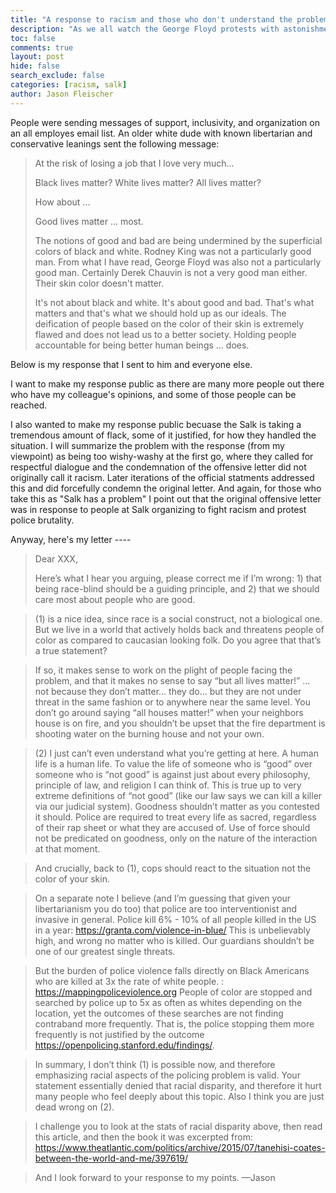 ```yaml
---
title: "A response to racism and those who don't understand the problem."
description: "As we all watch the George Floyd protests with astonishment, someone wrote a letter to all of the Salk Institute downplaying racial problems.  Here is my response."
toc: false
comments: true
layout: post
hide: false
search_exclude: false
categories: [racism, salk]
author: Jason Fleischer
---
```


People were sending messages of support, inclusivity, and organization on an all employes email list.  An older white dude with known libertarian and conservative leanings sent the following message:

> At the risk of losing a job that I love very much...
>
>  Black lives matter?
>  White lives matter?
>  All lives matter?
>
> How about ...
>
>  Good lives matter ... most.
>
> The notions of good and bad are being undermined
> by the superficial colors of black and white. Rodney
> King was not a particularly good man. From what I
> have read, George Floyd was also not a particularly
> good man. Certainly Derek Chauvin is not a very
> good man either. Their skin color doesn't matter.
>
> It's not about black and white. It's about good and
> bad. That's what matters and that's what we should
> hold up as our ideals. The deification of people based
> on the color of their skin is extremely flawed and
> does not lead us to a better society. Holding people
> accountable for being better human beings ... does.

Below is my response that I sent to him and everyone else.

I want to make my response public as there are many more people out there who have my colleague's opinions, and some of those people can be reached.

I also wanted to make my response public becuase the Salk is taking a tremendous amount of flack, some of it justified, for how they handled the situation.  I will summarize the problem with the response (from my viewpoint) as being too wishy-washy at the first go, where they called for respectful dialogue and the condemnation of the offensive letter did not originally call it racism.  Later iterations of the official statments addressed this and did forcefully condemn the original letter.  And again, for those who take this as "Salk has a problem" I point out that the original offensive letter was in response to people at Salk organizing to fight racism and protest police brutality.

Anyway, here's my letter ----



> Dear XXX,
>
> Here’s what I hear you arguing, please correct me if I’m wrong: 1) that being race-blind should be a guiding principle, and 2) that we should care most about people who are good.

> (1) is a nice idea, since race is a social construct, not a biological one. But we live in a world that actively holds back and threatens people of color as compared to caucasian looking folk.  Do you agree that that’s a true statement? 

> If so, it makes sense to work on the plight of people facing the problem, and that it makes no sense to say “but all lives matter!” … not because they don’t matter… they do… but they are not under threat in the same fashion or to anywhere near the same level.  You don’t go around saying “all houses matter!” when your neighbors house is on fire, and you shouldn’t be upset that the fire department is shooting water on the burning house and not your own. 

> (2) I just can’t even understand what you’re getting at here.  A human life is a human life.  To value the life of someone who is “good” over someone who is “not good” is against just about every philosophy, principle of law, and religion I can think of.  This is true up to very extreme definitions of “not good” (like our law says we can kill a killer via our judicial system).  Goodness shouldn’t matter as you contested it should. Police are required to treat every life as sacred, regardless of their rap sheet or what they are accused of.  Use of force should not be predicated on goodness, only on the nature of the interaction at that moment.  

> And crucially, back to (1),  cops should react to the situation not the color of your skin.

> On a separate note I believe (and I’m guessing that given your libertarianism you do too) that police are too interventionist and invasive in general.  Police kill 6% - 10% of all people killed in the US in a year:  https://granta.com/violence-in-blue/ This is unbelievably high, and wrong no matter who is killed. Our guardians shouldn’t be one of our greatest single threats.

> But the burden of police violence falls directly on Black Americans who are killed at 3x the rate of white people. : https://mappingpoliceviolence.org  People of color are stopped and searched by police up to 5x as often as whites depending on the location, yet the outcomes of these searches are not finding contraband more frequently.  That is, the police stopping them more frequently is not justified by the outcome https://openpolicing.stanford.edu/findings/. 

> In summary, I don’t think (1) is possible now, and therefore emphasizing racial aspects of the policing problem is valid.  Your statement essentially denied that racial disparity, and therefore it  hurt many people who feel deeply about this topic.   Also I think you are just dead wrong on (2).

> I challenge you to look at the stats of racial disparity above, then read this article, and then the book it was excerpted from:
https://www.theatlantic.com/politics/archive/2015/07/tanehisi-coates-between-the-world-and-me/397619/

> And I look forward to your response to my points.
> —Jason

